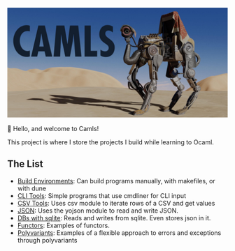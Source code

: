 ![A robotic camel is in a dessert with a clear blue sky behind. In dark blue text is the word CAMLS](cybercamel.jpg)

🐪 Hello, and welcome to Camls!

This project is where I store the projects I build while learning to Ocaml.

## The List

- [Build Environments](buildenvs/): Can build programs manually, with makefiles, or with dune
- [CLI Tools](thecli/): Simple programs that use cmdliner for CLI input
- [CSV Tools](thecommas/): Uses csv module to iterate rows of a CSV and get values
- [JSON](doingjson/): Uses the yojson module to read and write JSON.
- [DBs with sqlite](whatevdb/): Reads and writes from sqlite. Even stores json in it.
- [Functors](funks/): Examples of functors.
- [Polyvariants](polyvariants/): Examples of a flexible approach to errors and exceptions through polyvariants
